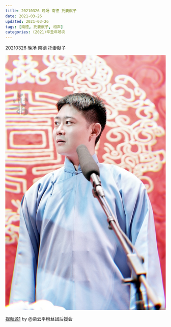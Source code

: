 ```yaml
---
title: 20210326 晚场 南德 托妻献子
date: 2021-03-26
updated: 2021-03-26
tags: [南德, 托妻献子, 相声] 
categories: (2021)辛丑年场次
---
```

20210326 晚场 南德 托妻献子

![](https://raw.githubusercontent.com/rhenginium/image/main/007aVJ83ly1goxmuvg6j7j31hi2d5e82.jpg)

[视频源1](https://m.weibo.cn/detail/4619121650833776) by @栾云平粉丝团后援会